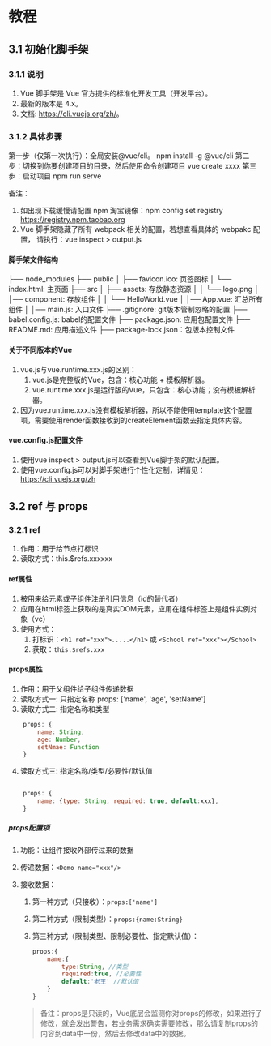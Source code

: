 # 教程

## 3.1 初始化脚手架

### 3.1.1 说明

1. Vue 脚手架是 Vue 官方提供的标准化开发工具（开发平台）。
2. 最新的版本是 4.x。
3. 文档: <https://cli.vuejs.org/zh/>。

### 3.1.2 具体步骤

第一步（仅第一次执行）：全局安装@vue/cli。
npm install -g @vue/cli
第二步：切换到你要创建项目的目录，然后使用命令创建项目
vue create xxxx
第三步：启动项目
npm run serve

备注：

1. 如出现下载缓慢请配置 npm 淘宝镜像：npm config set registry
<https://registry.npm.taobao.org>
2. Vue 脚手架隐藏了所有 webpack 相关的配置，若想查看具体的 webpakc 配置，
请执行：vue inspect > output.js

#### 脚手架文件结构

 ├── node_modules
 ├── public
 │   ├── favicon.ico: 页签图标
 │   └── index.html: 主页面
 ├── src
 │   ├── assets: 存放静态资源
 │   │   └── logo.png
 │   │── component: 存放组件
 │   │   └── HelloWorld.vue
 │   │── App.vue: 汇总所有组件
 │   │── main.js: 入口文件
 ├── .gitignore: git版本管制忽略的配置
 ├── babel.config.js: babel的配置文件
 ├── package.json: 应用包配置文件
 ├── README.md: 应用描述文件
 ├── package-lock.json：包版本控制文件

#### 关于不同版本的Vue

1. vue.js与vue.runtime.xxx.js的区别：
    1. vue.js是完整版的Vue，包含：核心功能 + 模板解析器。
    2. vue.runtime.xxx.js是运行版的Vue，只包含：核心功能；没有模板解析器。
2. 因为vue.runtime.xxx.js没有模板解析器，所以不能使用template这个配置项，需要使用render函数接收到的createElement函数去指定具体内容。

#### vue.config.js配置文件

1. 使用vue inspect > output.js可以查看到Vue脚手架的默认配置。
2. 使用vue.config.js可以对脚手架进行个性化定制，详情见：<https://cli.vuejs.org/zh>

## 3.2 ref 与 props

### 3.2.1 ref

1. 作用：用于给节点打标识
2. 读取方式：this.$refs.xxxxxx

#### ref属性

1. 被用来给元素或子组件注册引用信息（id的替代者）
2. 应用在html标签上获取的是真实DOM元素，应用在组件标签上是组件实例对象（vc）
3. 使用方式：
    1. 打标识：```<h1 ref="xxx">.....</h1>``` 或 ```<School ref="xxx"></School>```
    2. 获取：```this.$refs.xxx```

#### props属性

1. 作用：用于父组件给子组件传递数据
2. 读取方式一: 只指定名称
    props: ['name', 'age', 'setName']
3. 读取方式二: 指定名称和类型

``` javascript
    props: {
        name: String,
        age: Number,
        setNmae: Function
    }
```

4. 读取方式三: 指定名称/类型/必要性/默认值

``` javascript

    props: {
        name: {type: String, required: true, default:xxx},
    }
```

##### props配置项

1. 功能：让组件接收外部传过来的数据

2. 传递数据：```<Demo name="xxx"/>```

3. 接收数据：

    1. 第一种方式（只接收）：```props:['name']```

    2. 第二种方式（限制类型）：```props:{name:String}```

    3. 第三种方式（限制类型、限制必要性、指定默认值）：

        ```js
        props:{
            name:{
                type:String, //类型
                required:true, //必要性
                default:'老王' //默认值
            }
        }
        ```

    > 备注：props是只读的，Vue底层会监测你对props的修改，如果进行了修改，就会发出警告，若业务需求确实需要修改，那么请复制props的内容到data中一份，然后去修改data中的数据。
